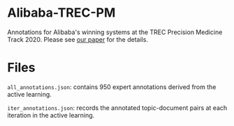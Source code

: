 # Alibaba-TREC-PM
Annotations for Alibaba's winning systems at the TREC Precision Medicine Track 2020.
Please see [our paper](https://trec.nist.gov/pubs/trec29/papers/ALIBABA.PM.pdf) for the details.

# Files
```all_annotations.json```: contains 950 expert annotations derived from the active learning.

```iter_annotations.json```: records the annotated topic-document pairs at each iteration in the active learning.
